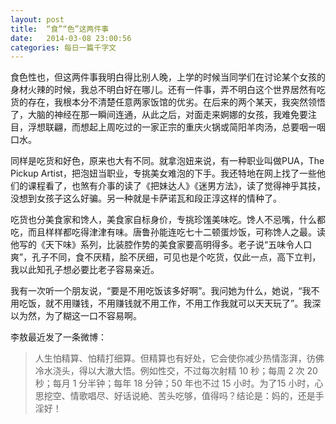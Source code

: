 ```yaml
---
layout: post
title:  “食”“色”这两件事
date:   2014-03-08 23:00:56
categories: 每日一篇千字文 
---
```


食色性也，但这两件事我明白得比别人晚，上学的时候当同学们在讨论某个女孩的身材火辣的时候，我总不明白好在哪儿。还有一件事，弄不明白这个世界居然有吃货的存在，我根本分不清楚任意两家饭馆的优劣。在后来的两个某天，我突然领悟了，大脑的神经在那一瞬间连通，从此之后，对面走来婀娜的女孩，我难免要注目，浮想联翩，而想起上周吃过的一家正宗的重庆火锅或简阳羊肉汤，总要咽一咽口水。

同样是吃货和好色，原来也大有不同。就拿泡妞来说，有一种职业叫做PUA，The Pickup Artist，把泡妞当职业，专挑美女难泡的下手。我还特地在网上找了一些他们的课程看了，也煞有介事的读了《把妹达人》《迷男方法》，读了觉得神乎其技，没想到女孩子这么好骗。另一种就是卡萨诺瓦和段正淳这样的情种了。

吃货也分美食家和馋人，美食家自标身价，专挑珍馐美味吃。馋人不忌嘴，什么都吃，而且样样都吃得津津有味。唐鲁孙能连吃七十二顿蛋炒饭，可称馋人之最。读他写的《天下味》系列，比装腔作势的美食家要高明得多。老子说“五味令人口爽”，孔子不同，食不厌精，脍不厌细，可见也是个吃货，仅此一点，高下立判，我以此知孔子想必要比老子容易亲近。

我有一次听一个朋友说，“要是不用吃饭该多好啊”。我问她为什么，她说，“我不用吃饭，就不用赚钱，不用赚钱就不用工作，不用工作我就可以天天玩了”。我深以为然，为了糊这一口不容易啊。

李敖最近发了一条微博：
>人生怕精算、怕精打细算。但精算也有好处，它会使你减少热情澎湃，彷佛冷水浇头，得以大澈大悟。例如性交，不过每次射精 10 秒；每周 2 次 20 秒；每月 1 分半钟；每年 18 分钟；50 年也不过 15 小时。为了15 小时，心思挖空、情歌唱尽、好话说絶、苦头吃够，值得吗？结论是：妈的，还是手淫好！


